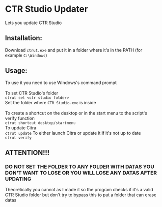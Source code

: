 # CTR Studio Updater
Lets you update CTR Studio

## Installation:
Download `ctrut.exe` and put it in a folder where it's in the PATH (for example `C:\Windows`)

## Usage:
To use it you need to use Windows's command prompt<br><br>
To set CTR Studio's folder<br>
`ctrut set <ctr studio folder>`<br>
Set the folder where `CTR Studio.exe` is inside<br><br>
To create a shortcut on the desktop or in the start menu to the script's verify function<br>
`ctrut shortcut desktop/startmenu`<br>
To update Citra<br>
`ctrut update`
To either launch Citra or update it if it's not up to date<br>
`ctrut verify`

## ATTENTION!!!
### DO NOT SET THE FOLDER TO ANY FOLDER WITH DATAS YOU DON'T WANT TO LOSE OR YOU WILL LOSE ANY DATAS AFTER UPDATING
Theoretically you cannot as I made it so the program checks if it's a valid CTR Studio folder but don't try to bypass this to put a folder that can erase datas
